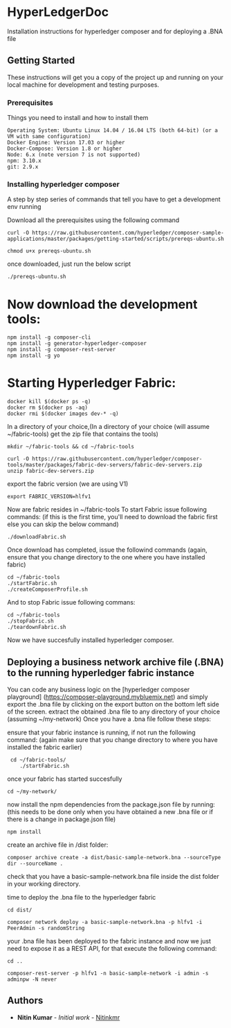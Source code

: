 # HyperLedgerDoc
Installation instructions for hyperledger composer and for deploying a .BNA file

## Getting Started

These instructions will get you a copy of the project up and running on your local machine for development and testing purposes. 

### Prerequisites

Things you need to install and how to install them

```
Operating System: Ubuntu Linux 14.04 / 16.04 LTS (both 64-bit) (or a VM with same configuration)
Docker Engine: Version 17.03 or higher
Docker-Compose: Version 1.8 or higher
Node: 6.x (note version 7 is not supported)
npm: 3.10.x
git: 2.9.x
```

### Installing hyperledger composer

A step by step series of commands that tell you have to get a development env running

Download all the prerequisites using the following command
```
curl -O https://raw.githubusercontent.com/hyperledger/composer-sample-applications/master/packages/getting-started/scripts/prereqs-ubuntu.sh

chmod u+x prereqs-ubuntu.sh
```
once downloaded, just run the below script
```
./prereqs-ubuntu.sh
```
# Now download the development tools:

```
npm install -g composer-cli
npm install -g generator-hyperledger-composer
npm install -g composer-rest-server
npm install -g yo
```
# Starting Hyperledger Fabric:

```
docker kill $(docker ps -q)
docker rm $(docker ps -aq)
docker rmi $(docker images dev-* -q)
```
In a directory of your choice,(In a directory of your choice (will assume ~/fabric-tools) get the zip file that contains the tools)

```
mkdir ~/fabric-tools && cd ~/fabric-tools

curl -O https://raw.githubusercontent.com/hyperledger/composer-tools/master/packages/fabric-dev-servers/fabric-dev-servers.zip
unzip fabric-dev-servers.zip

```
export the fabric version (we are using V1)

```
export FABRIC_VERSION=hlfv1
```

Now are fabric resides in ~/fabric-tools
To start Fabric issue following commands:
(if this is the first time, you'll need to download the fabric first else you can skip the below command)
```
./downloadFabric.sh
```
Once download has completed, issue the followind commands (again, ensure that you change directory to the one where you have installed fabric)

```
cd ~/fabric-tools
./startFabric.sh
./createComposerProfile.sh
```

And to stop Fabric issue following commans:
```
cd ~/fabric-tools
./stopFabric.sh
./teardownFabric.sh
```
Now we have succesfully installed hyperledger composer.



## Deploying a business network archive file (.BNA) to the running hyperledger fabric instance

You can code any business logic on the [hyperledger composer playground] (https://composer-playground.mybluemix.net) and simply export the .bna file by clicking on the export button on the bottom left side of the screen.
extract the obtained .bna file to any directory of your choice (assuming ~/my-network)
Once you have a .bna file follow these steps:


ensure that your fabric instance is running, if not run the following command:
(again make sure that you change directory to where you have installed the fabric earlier)
```
 cd ~/fabric-tools/
	./startFabric.sh

```
once your fabric has started succesfully

```
cd ~/my-network/
```
now install the npm dependencies from the package.json file by running:
(this needs to be done only when you have obtained a new .bna file or if there is a change in package.json file)

```
npm install
```

create an archive file in /dist folder:

```
composer archive create -a dist/basic-sample-network.bna --sourceType dir --sourceName .
```
check that you have a  basic-sample-network.bna file inside the dist folder in your working directory.

time to deploy the .bna file to the hyperledger fabric

```
cd dist/

composer network deploy -a basic-sample-network.bna -p hlfv1 -i PeerAdmin -s randomString
```
your .bna file has been deployed to the fabric instance and now we just need to expose it as a REST API, for that execute the following command:

```
cd ..

composer-rest-server -p hlfv1 -n basic-sample-network -i admin -s adminpw -N never
```
 

## Authors

* **Nitin Kumar** - *Initial work* - [Nitinkmr](https://github.com/Nitinkmr)

